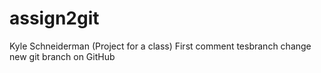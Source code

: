 # assign2git
Kyle Schneiderman (Project for a class)
First comment
tesbranch change
new git branch on GitHub
